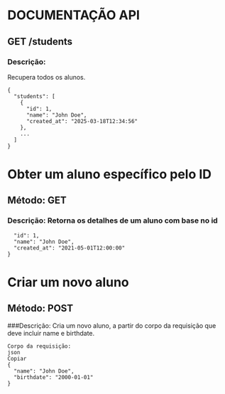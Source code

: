 # DOCUMENTAÇÃO API

## GET /students

### Descrição: 

Recupera todos os alunos.

```
{
  "students": [
    {
      "id": 1,
      "name": "John Doe",
      "created_at": "2025-03-18T12:34:56"
    },
    ...
  ]
}
```
# Obter um aluno específico pelo ID

## Método: GET 

### Descrição: Retorna os detalhes de um aluno com base no id 

``` {
  "id": 1,
  "name": "John Doe",
  "created_at": "2021-05-01T12:00:00"
}
```

# Criar um novo aluno

## Método: POST

###Descrição: Cria um novo aluno, a partir do corpo da requisição que deve incluir name e birthdate.
```
Corpo da requisição:
json
Copiar
{
  "name": "John Doe",
  "birthdate": "2000-01-01"
}

```
